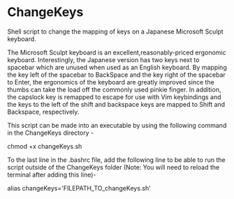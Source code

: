 # ChangeKeys
Shell script to change the mapping of keys on a Japanese Microsoft Sculpt keyboard. 

The Microsoft Sculpt keyboard is an excellent,reasonably-priced ergonomic keyboard. Interestingly, the Japanese version has two keys next to spacebar which are unused when used as an English keyboard. By mapping the key left of the spacebar to BackSpace and the key right of the spacebar to Enter, the ergonomics of the keyboard are greatly improved since the thumbs can take the load off the commonly used pinkie finger. In addition, the capslock key is remapped to escape for use with Vim keybindings and the keys to the left of the shift and backspace keys are mapped to Shift and Backspace, respectively.

This script can be made into an executable by using the following command in the ChangeKeys directory -

chmod +x changeKeys.sh

To the last line in the .bashrc file, add the following line to be able to run the script outside of the ChangeKeys folder (Note: You will need to reload the terminal after adding this line)-

alias changeKeys='FILEPATH_TO_changeKeys.sh'
